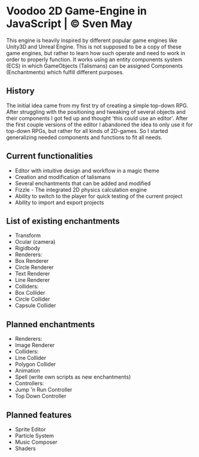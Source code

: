 # Voodoo 2D Game-Engine in JavaScript | © Sven May

This engine is heavily inspired by different popular game engines like Unity3D and Unreal Engine.
This is not supposed to be a copy of these game engines, but rather to learn how such operate and need to work in order to properly function.
It works using an entity components system (ECS) in which GameObjects (Talismans) can be assigned Components (Enchantments) which fulfill different purposes.

## History
The initial idea came from my first try of creating a simple top-down RPG. After struggling with the positioning and tweaking of several objects and their components I got fed up and thought 'this could use an editor'.
After the first couple versions of the editor I abandoned the idea to only use it for top-down RPGs, but rather for all kinds of 2D-games. So I started generalizing needed components and functions to fit all needs.

## Current functionalities
* Editor with intuitive design and workflow in a magic theme
* Creation and modification of talismans
* Several enchantments that can be added and modified
* Fizzle - The integrated 2D physics calculation engine
* Ability to switch to the player for quick testing of the current project
* Ability to import and export projects

## List of existing enchantments
* Transform
* Ocular (camera)
* Rigidbody
* Renderers:
 * Box Renderer
 * Circle Renderer
 * Text Renderer
 * Line Renderer
* Colliders:
 * Box Collider
 * Circle Collider
 * Capsule Collider

## Planned enchantments
* Renderers:
 * Image Renderer
* Colliders:
 * Line Collider
 * Polygon Collider
* Animation
* Spell (write own scripts as new enchantments)
* Controllers:
 * Jump 'n Run Controller
 * Top Down Controller

## Planned features
* Sprite Editor
* Particle System
* Music Composer
* Shaders
